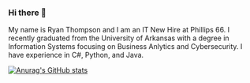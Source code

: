 ### Hi there 👋

My name is Ryan Thompson and I am an IT New Hire at Phillips 66. I recently graduated from the University of Arkansas with a degree in Information Systems focusing on Business Anlytics and Cybersecurity. I have experience in C#, Python, and Java. 

[![Anurag's GitHub stats](https://github-readme-stats.vercel.app/api?username=RyanThompson5)](https://github.com/RyanThompson5/github-readme-stats)
